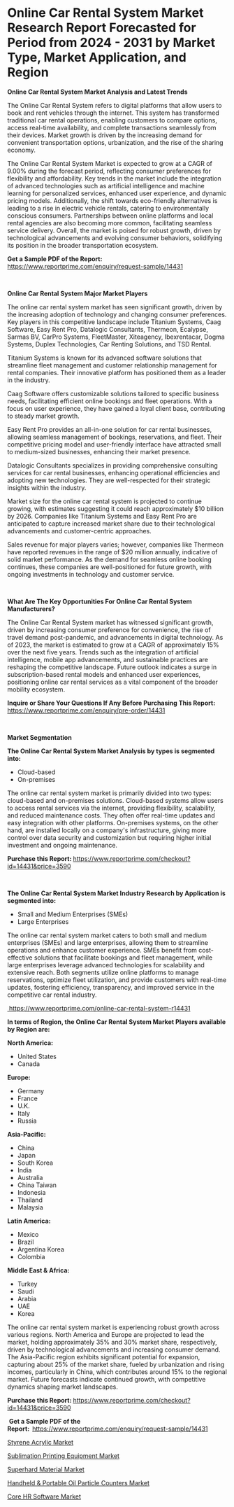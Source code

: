 <p><h1>Online Car Rental System Market Research Report Forecasted for Period from 2024 -  2031 by Market Type, Market Application, and Region</h1></p><p><strong>Online Car Rental System Market Analysis and Latest Trends</strong></p>
<p><p>The Online Car Rental System refers to digital platforms that allow users to book and rent vehicles through the internet. This system has transformed traditional car rental operations, enabling customers to compare options, access real-time availability, and complete transactions seamlessly from their devices. Market growth is driven by the increasing demand for convenient transportation options, urbanization, and the rise of the sharing economy.</p><p>The Online Car Rental System Market is expected to grow at a CAGR of 9.00% during the forecast period, reflecting consumer preferences for flexibility and affordability. Key trends in the market include the integration of advanced technologies such as artificial intelligence and machine learning for personalized services, enhanced user experience, and dynamic pricing models. Additionally, the shift towards eco-friendly alternatives is leading to a rise in electric vehicle rentals, catering to environmentally conscious consumers. Partnerships between online platforms and local rental agencies are also becoming more common, facilitating seamless service delivery. Overall, the market is poised for robust growth, driven by technological advancements and evolving consumer behaviors, solidifying its position in the broader transportation ecosystem.</p></p>
<p><strong>Get a Sample PDF of the Report:&nbsp;</strong> <a href="https://www.reportprime.com/enquiry/request-sample/14431?utm_campaign=1140&utm_medium=2&utm_source=Github&utm_content=ia&utm_term=29112024&utm_id=online-car-rental-system">https://www.reportprime.com/enquiry/request-sample/14431</a></p>
<p>&nbsp;</p>
<p><strong>Online Car Rental System Major Market Players</strong></p>
<p><p>The online car rental system market has seen significant growth, driven by the increasing adoption of technology and changing consumer preferences. Key players in this competitive landscape include Titanium Systems, Caag Software, Easy Rent Pro, Datalogic Consultants, Thermeon, Ecalypse, Sarmas BV, CarPro Systems, FleetMaster, Xiteagency, Ibexrentacar, Dogma Systems, Duplex Technologies, Car Renting Solutions, and TSD Rental. </p><p>Titanium Systems is known for its advanced software solutions that streamline fleet management and customer relationship management for rental companies. Their innovative platform has positioned them as a leader in the industry.</p><p>Caag Software offers customizable solutions tailored to specific business needs, facilitating efficient online bookings and fleet operations. With a focus on user experience, they have gained a loyal client base, contributing to steady market growth.</p><p>Easy Rent Pro provides an all-in-one solution for car rental businesses, allowing seamless management of bookings, reservations, and fleet. Their competitive pricing model and user-friendly interface have attracted small to medium-sized businesses, enhancing their market presence.</p><p>Datalogic Consultants specializes in providing comprehensive consulting services for car rental businesses, enhancing operational efficiencies and adopting new technologies. They are well-respected for their strategic insights within the industry.</p><p>Market size for the online car rental system is projected to continue growing, with estimates suggesting it could reach approximately $10 billion by 2026. Companies like Titanium Systems and Easy Rent Pro are anticipated to capture increased market share due to their technological advancements and customer-centric approaches.</p><p>Sales revenue for major players varies; however, companies like Thermeon have reported revenues in the range of $20 million annually, indicative of solid market performance. As the demand for seamless online booking continues, these companies are well-positioned for future growth, with ongoing investments in technology and customer service.</p></p>
<p>&nbsp;</p>
<p><strong>What Are The Key Opportunities For Online Car Rental System Manufacturers?</strong></p>
<p><p>The Online Car Rental System market has witnessed significant growth, driven by increasing consumer preference for convenience, the rise of travel demand post-pandemic, and advancements in digital technology. As of 2023, the market is estimated to grow at a CAGR of approximately 15% over the next five years. Trends such as the integration of artificial intelligence, mobile app advancements, and sustainable practices are reshaping the competitive landscape. Future outlook indicates a surge in subscription-based rental models and enhanced user experiences, positioning online car rental services as a vital component of the broader mobility ecosystem.</p></p>
<p><strong>Inquire or Share Your Questions If Any Before Purchasing This Report:</strong> <a href="https://www.reportprime.com/enquiry/pre-order/14431?utm_campaign=1140&utm_medium=2&utm_source=Github&utm_content=ia&utm_term=29112024&utm_id=online-car-rental-system">https://www.reportprime.com/enquiry/pre-order/14431</a></p>
<p>&nbsp;</p>
<p><strong>Market Segmentation</strong></p>
<p><strong>The Online Car Rental System Market Analysis by types is segmented into:</strong></p>
<p><ul><li>Cloud-based</li><li>On-premises</li></ul></p>
<p><p>The online car rental system market is primarily divided into two types: cloud-based and on-premises solutions. Cloud-based systems allow users to access rental services via the internet, providing flexibility, scalability, and reduced maintenance costs. They often offer real-time updates and easy integration with other platforms. On-premises systems, on the other hand, are installed locally on a company's infrastructure, giving more control over data security and customization but requiring higher initial investment and ongoing maintenance.</p></p>
<p><strong>Purchase this Report:&nbsp;</strong><a href="https://www.reportprime.com/checkout?id=14431&price=3590&utm_campaign=1140&utm_medium=2&utm_source=Github&utm_content=ia&utm_term=29112024&utm_id=online-car-rental-system">https://www.reportprime.com/checkout?id=14431&price=3590</a></p>
<p>&nbsp;</p>
<p><strong>The Online Car Rental System Market Industry Research by Application is segmented into:</strong></p>
<p><ul><li>Small and Medium Enterprises (SMEs)</li><li>Large Enterprises</li></ul></p>
<p><p>The online car rental system market caters to both small and medium enterprises (SMEs) and large enterprises, allowing them to streamline operations and enhance customer experience. SMEs benefit from cost-effective solutions that facilitate bookings and fleet management, while large enterprises leverage advanced technologies for scalability and extensive reach. Both segments utilize online platforms to manage reservations, optimize fleet utilization, and provide customers with real-time updates, fostering efficiency, transparency, and improved service in the competitive car rental industry.</p></p>
<p><a href="https://www.reportprime.com/online-car-rental-system-r14431?utm_campaign=1140&utm_medium=2&utm_source=Github&utm_content=ia&utm_term=29112024&utm_id=online-car-rental-system">&nbsp;https://www.reportprime.com/online-car-rental-system-r14431</a></p>
<p><strong>In terms of Region, the Online Car Rental System Market Players available by Region are:</strong></p>
<p>
    <p> <strong> North America: </strong>
        <ul>
            <li>United States</li>
            <li>Canada</li>
        </ul>
        </p> 
    <p> <strong> Europe: </strong>
        <ul>
            <li>Germany</li>
            <li>France</li>
            <li>U.K.</li>
            <li>Italy</li>
            <li>Russia</li>
        </ul>
        </p> 
    <p> <strong> Asia-Pacific: </strong>
        <ul>
            <li>China</li>
            <li>Japan</li>
            <li>South Korea</li>
            <li>India</li>
            <li>Australia</li>
            <li>China Taiwan</li>
            <li>Indonesia</li>
            <li>Thailand</li>
            <li>Malaysia</li>
        </ul>
        </p> 
    <p> <strong> Latin America: </strong>
        <ul>
            <li>Mexico</li>
            <li>Brazil</li>
            <li>Argentina Korea</li>
            <li>Colombia</li>
        </ul>
        </p> 
    <p> <strong> Middle East & Africa: </strong>
        <ul>
            <li>Turkey</li>
            <li>Saudi</li>
            <li>Arabia</li>
            <li>UAE</li>
            <li>Korea</li>
        </ul>
    </p>
    </p>
<p><p>The online car rental system market is experiencing robust growth across various regions. North America and Europe are projected to lead the market, holding approximately 35% and 30% market share, respectively, driven by technological advancements and increasing consumer demand. The Asia-Pacific region exhibits significant potential for expansion, capturing about 25% of the market share, fueled by urbanization and rising incomes, particularly in China, which contributes around 15% to the regional market. Future forecasts indicate continued growth, with competitive dynamics shaping market landscapes.</p></p>
<p><strong>Purchase this Report: </strong><a href="https://www.reportprime.com/checkout?id=14431&price=3590&utm_campaign=1140&utm_medium=2&utm_source=Github&utm_content=ia&utm_term=29112024&utm_id=online-car-rental-system">https://www.reportprime.com/checkout?id=14431&price=3590</a></p>
<p>&nbsp;<strong>Get a Sample PDF of the Report:&nbsp;&nbsp;</strong><a href="https://www.reportprime.com/enquiry/request-sample/14431?utm_campaign=1140&utm_medium=2&utm_source=Github&utm_content=ia&utm_term=29112024&utm_id=online-car-rental-system">https://www.reportprime.com/enquiry/request-sample/14431</a></p>
<p><strong></strong></p>
<p><p><a href="https://www.linkedin.com/pulse/insights-styrene-acrylic-market-players-size-geographical-xuo7e?utm_campaign=1140&utm_medium=2&utm_source=Github&utm_content=ia&utm_term=29112024&utm_id=online-car-rental-system">Styrene Acrylic Market</a></p><p><a href="https://www.linkedin.com/pulse/sublimation-printing-equipment-market-matrix-applications-types-bui3c?utm_campaign=1140&utm_medium=2&utm_source=Github&utm_content=ia&utm_term=29112024&utm_id=online-car-rental-system">Sublimation Printing Equipment Market</a></p><p><a href="https://www.linkedin.com/pulse/global-superhard-material-market-size-trends-analysis-regional-nf55e?utm_campaign=1140&utm_medium=2&utm_source=Github&utm_content=ia&utm_term=29112024&utm_id=online-car-rental-system">Superhard Material Market</a></p><p><a href="https://issuu.com/reportprime-2/docs/handheld-portable-oil-particle-counters-market-siz?utm_campaign=1140&utm_medium=2&utm_source=Github&utm_content=ia&utm_term=29112024&utm_id=online-car-rental-system">Handheld & Portable Oil Particle Counters Market</a></p><p><a href="https://issuu.com/reportprime-2/docs/core-hr-software-market-size-2030.pptx?utm_campaign=1140&utm_medium=2&utm_source=Github&utm_content=ia&utm_term=29112024&utm_id=online-car-rental-system">Core HR Software Market</a></p></p>